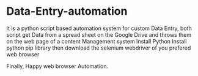 # Data-Entry-automation
It is a python script based automation system for custom Data Entry, both script get Data from a spread sheet on the Google Drive and throws them on the web page of a content Management system
Install Python
Install python pip library
then download the selenium webdriver of you prefered web browser

Finally, Happy web browser Automation.
